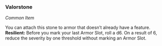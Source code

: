 ### Valorstone
_Common Item_

You can attach this stone to armor that doesn’t already have a feature.  
**Resilient:** Before you mark your last Armor Slot, roll a d6. On a result of 6, reduce the severity by one threshold without marking an Armor Slot.